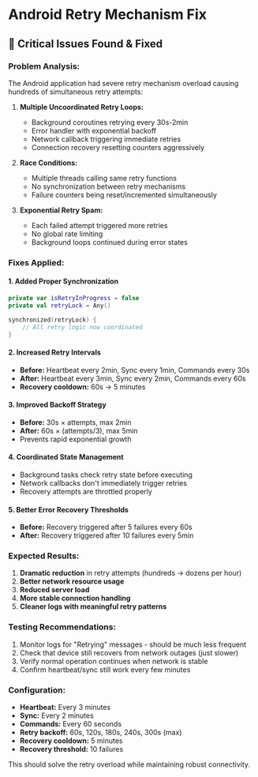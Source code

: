 # Android Retry Mechanism Fix

## 🚨 **Critical Issues Found & Fixed**

### **Problem Analysis:**
The Android application had severe retry mechanism overload causing hundreds of simultaneous retry attempts:

1. **Multiple Uncoordinated Retry Loops:**
   - Background coroutines retrying every 30s-2min
   - Error handler with exponential backoff
   - Network callback triggering immediate retries
   - Connection recovery resetting counters aggressively

2. **Race Conditions:**
   - Multiple threads calling same retry functions
   - No synchronization between retry mechanisms
   - Failure counters being reset/incremented simultaneously

3. **Exponential Retry Spam:**
   - Each failed attempt triggered more retries
   - No global rate limiting
   - Background loops continued during error states

### **Fixes Applied:**

#### 1. **Added Proper Synchronization**
```kotlin
private var isRetryInProgress = false
private val retryLock = Any()

synchronized(retryLock) {
    // All retry logic now coordinated
}
```

#### 2. **Increased Retry Intervals**
- **Before:** Heartbeat every 2min, Sync every 1min, Commands every 30s
- **After:** Heartbeat every 3min, Sync every 2min, Commands every 60s
- **Recovery cooldown:** 60s → 5 minutes

#### 3. **Improved Backoff Strategy**
- **Before:** 30s × attempts, max 2min
- **After:** 60s × (attempts/3), max 5min
- Prevents rapid exponential growth

#### 4. **Coordinated State Management**
- Background tasks check retry state before executing
- Network callbacks don't immediately trigger retries
- Recovery attempts are throttled properly

#### 5. **Better Error Recovery Thresholds**
- **Before:** Recovery triggered after 5 failures every 60s
- **After:** Recovery triggered after 10 failures every 5min

### **Expected Results:**
1. **Dramatic reduction** in retry attempts (hundreds → dozens per hour)
2. **Better network resource usage**
3. **Reduced server load**
4. **More stable connection handling**
5. **Cleaner logs with meaningful retry patterns**

### **Testing Recommendations:**
1. Monitor logs for "Retrying" messages - should be much less frequent
2. Check that device still recovers from network outages (just slower)
3. Verify normal operation continues when network is stable
4. Confirm heartbeat/sync still work every few minutes

### **Configuration:**
- **Heartbeat:** Every 3 minutes
- **Sync:** Every 2 minutes  
- **Commands:** Every 60 seconds
- **Retry backoff:** 60s, 120s, 180s, 240s, 300s (max)
- **Recovery cooldown:** 5 minutes
- **Recovery threshold:** 10 failures

This should solve the retry overload while maintaining robust connectivity.
